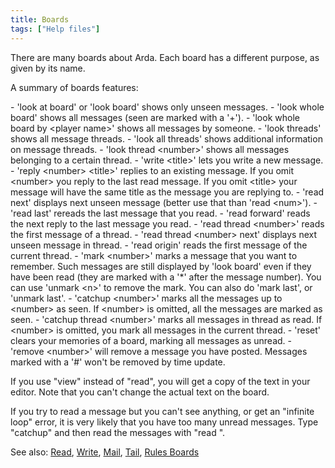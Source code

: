 ```yaml
---
title: Boards
tags: ["Help files"]
---
```

There are many boards about Arda. Each board has a different purpose, as
given by its name.

A summary of boards features:

\- 'look at board' or 'look board' shows only unseen messages. - 'look
whole board' shows all messages (seen are marked with a '+'). - 'look
whole board by \<player name\>' shows all messages by someone. - 'look
threads' shows all message threads. - 'look all threads' shows
additional information on message threads. - 'look thread \<number\>'
shows all messages belonging to a certain thread. - 'write \<title\>'
lets you write a new message. - 'reply \<number\> \<title\>' replies to
an existing message. If you omit \<number\> you reply to the last read
message. If you omit \<title\> your message will have the same title as
the message you are replying to. - 'read next' displays next unseen
message (better use that than 'read \<num\>'). - 'read last' rereads the
last message that you read. - 'read forward' reads the next reply to the
last message you read. - 'read thread \<number\>' reads the first
message of a thread. - 'read thread \<number\> next' displays next
unseen message in thread. - 'read origin' reads the first message of the
current thread. - 'mark \<number\>' marks a message that you want to
remember. Such messages are still displayed by 'look board' even if they
have been read (they are marked with a '\*' after the message number).
You can use 'unmark \<n\>' to remove the mark. You can also do 'mark
last', or 'unmark last'. - 'catchup \<number\>' marks all the messages
up to \<number\> as seen. If \<number\> is omitted, all the messages are
marked as seen. - 'catchup thread \<number\>' marks all messages in
thread as read. If \<number\> is omitted, you mark all messages in the
current thread. - 'reset' clears your memories of a board, marking all
messages as unread. - 'remove \<number\>' will remove a message you have
posted. Messages marked with a '#' won't be removed by time update.

If you use "view" instead of "read", you will get a copy of the text in
your editor. Note that you can't change the actual text on the board.

If you try to read a message but you can't see anything, or get an
"infinite loop" error, it is very likely that you have too many unread
messages. Type "catchup" and then read the messages with "read
<msg number>".

See also: [Read](Read "wikilink"), [Write](Write "wikilink"),
[Mail](Mail "wikilink"), [Tail](Tail "wikilink"), [Rules
Boards](Rules_Boards "wikilink")

